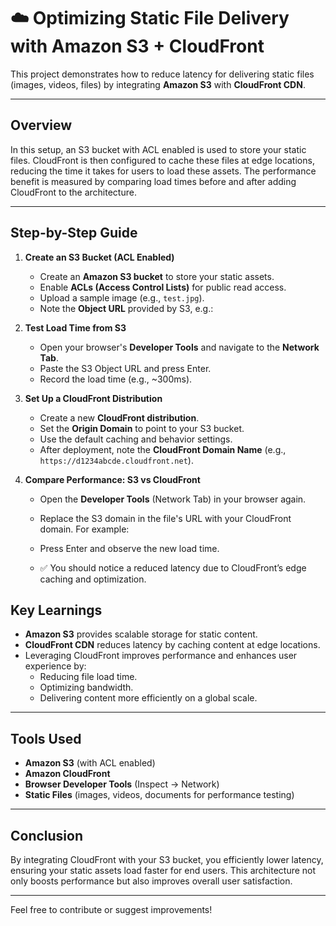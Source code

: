 # ☁️ Optimizing Static File Delivery with Amazon S3 + CloudFront

This project demonstrates how to reduce latency for delivering static files (images, videos, files) by integrating **Amazon S3** with **CloudFront CDN**.

---

## Overview

In this setup, an S3 bucket with ACL enabled is used to store your static files. CloudFront is then configured to cache these files at edge locations, reducing the time it takes for users to load these assets. The performance benefit is measured by comparing load times before and after adding CloudFront to the architecture.

---

## Step-by-Step Guide

1. **Create an S3 Bucket (ACL Enabled)**
   - Create an **Amazon S3 bucket** to store your static assets.
   - Enable **ACLs (Access Control Lists)** for public read access.
   - Upload a sample image (e.g., `test.jpg`).
   - Note the **Object URL** provided by S3, e.g.:
     

2. **Test Load Time from S3**
   - Open your browser's **Developer Tools** and navigate to the **Network Tab**.
   - Paste the S3 Object URL and press Enter.
   - Record the load time (e.g., ~300ms).

3. **Set Up a CloudFront Distribution**
   - Create a new **CloudFront distribution**.
   - Set the **Origin Domain** to point to your S3 bucket.
   - Use the default caching and behavior settings.
   - After deployment, note the **CloudFront Domain Name** (e.g., `https://d1234abcde.cloudfront.net`).

4. **Compare Performance: S3 vs CloudFront**
   - Open the **Developer Tools** (Network Tab) in your browser again.
   - Replace the S3 domain in the file's URL with your CloudFront domain. For example:
   
   - Press Enter and observe the new load time.
   - ✅ You should notice a reduced latency due to CloudFront’s edge caching and optimization.



## Key Learnings

- **Amazon S3** provides scalable storage for static content.
- **CloudFront CDN** reduces latency by caching content at edge locations.
- Leveraging CloudFront improves performance and enhances user experience by:
  - Reducing file load time.
  - Optimizing bandwidth.
  - Delivering content more efficiently on a global scale.

---

## Tools Used

- **Amazon S3** (with ACL enabled)
- **Amazon CloudFront**
- **Browser Developer Tools** (Inspect → Network)
- **Static Files** (images, videos, documents for performance testing)

---

## Conclusion

By integrating CloudFront with your S3 bucket, you efficiently lower latency, ensuring your static assets load faster for end users. This architecture not only boosts performance but also improves overall user satisfaction.

---

Feel free to contribute or suggest improvements!
